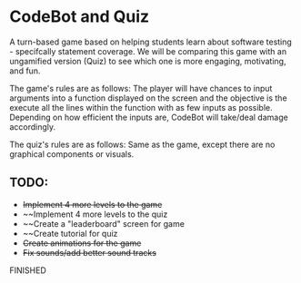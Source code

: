 # CodeBot and Quiz

A turn-based game based on helping students learn about software testing - specifcally statement coverage. We will be comparing this game 
with an ungamified version (Quiz) to see which one is more engaging, motivating, and fun.

The game's rules are as follows:
The player will have chances to input arguments into a function displayed on the screen and the objective is the execute all
the lines within the function with as few inputs as possible. Depending on how efficient the inputs are, CodeBot will take/deal damage
accordingly.

The quiz's rules are as follows:
Same as the game, except there are no graphical components or visuals.

## TODO:

- ~~Implement 4 more levels to the game~~
- ~~Implement 4 more levels to the quiz
- ~~Create a "leaderboard" screen for game
- ~~Create tutorial for quiz
- ~~Create animations for the game~~
- ~~Fix sounds/add better sound tracks~~

FINISHED
